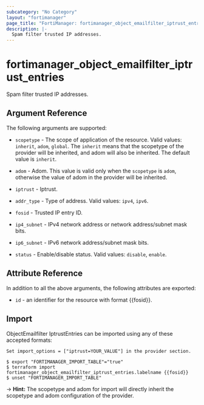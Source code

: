 ```yaml
---
subcategory: "No Category"
layout: "fortimanager"
page_title: "FortiManager: fortimanager_object_emailfilter_iptrust_entries"
description: |-
  Spam filter trusted IP addresses.
---
```


# fortimanager_object_emailfilter_iptrust_entries
Spam filter trusted IP addresses.

## Argument Reference


The following arguments are supported:

* `scopetype` - The scope of application of the resource. Valid values: `inherit`, `adom`, `global`. The `inherit` means that the scopetype of the provider will be inherited, and adom will also be inherited. The default value is `inherit`.
* `adom` - Adom. This value is valid only when the `scopetype` is `adom`, otherwise the value of adom in the provider will be inherited.
* `iptrust` - Iptrust.

* `addr_type` - Type of address. Valid values: `ipv4`, `ipv6`.

* `fosid` - Trusted IP entry ID.
* `ip4_subnet` - IPv4 network address or network address/subnet mask bits.
* `ip6_subnet` - IPv6 network address/subnet mask bits.
* `status` - Enable/disable status. Valid values: `disable`, `enable`.



## Attribute Reference

In addition to all the above arguments, the following attributes are exported:
* `id` - an identifier for the resource with format {{fosid}}.

## Import

ObjectEmailfilter IptrustEntries can be imported using any of these accepted formats:
```
Set import_options = ["iptrust=YOUR_VALUE"] in the provider section.

$ export "FORTIMANAGER_IMPORT_TABLE"="true"
$ terraform import fortimanager_object_emailfilter_iptrust_entries.labelname {{fosid}}
$ unset "FORTIMANAGER_IMPORT_TABLE"
```
-> **Hint:** The scopetype and adom for import will directly inherit the scopetype and adom configuration of the provider.
